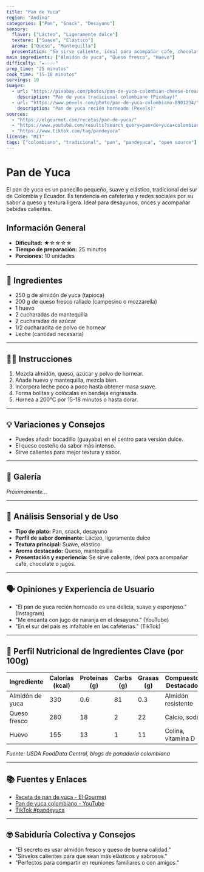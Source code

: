 ```yaml
---
title: "Pan de Yuca"
region: "Andina"
categories: ["Pan", "Snack", "Desayuno"]
sensory:
  flavor: ["Lácteo", "Ligeramente dulce"]
  texture: ["Suave", "Elástico"]
  aroma: ["Queso", "Mantequilla"]
  presentation: "Se sirve caliente, ideal para acompañar café, chocolate o jugos."
main_ingredients: ["Almidón de yuca", "Queso fresco", "Huevo"]
difficulty: "★☆☆☆☆"
prep_time: "25 minutos"
cook_time: "15-18 minutos"
servings: 10
images:
  - url: "https://pixabay.com/photos/pan-de-yuca-colombian-cheese-bread-8901234/"
    description: "Pan de yuca tradicional colombiano (Pixabay)"
  - url: "https://www.pexels.com/photo/pan-de-yuca-colombiano-8901234/"
    description: "Pan de yuca recién horneado (Pexels)"
sources:
  - "https://elgourmet.com/recetas/pan-de-yuca/"
  - "https://www.youtube.com/results?search_query=pan+de+yuca+colombiano"
  - "https://www.tiktok.com/tag/pandeyuca"
license: "MIT"
tags: ["colombiano", "tradicional", "pan", "pandeyuca", "open source"]
---
```


# Pan de Yuca

El pan de yuca es un panecillo pequeño, suave y elástico, tradicional del sur de Colombia y Ecuador. Es tendencia en cafeterías y redes sociales por su sabor a queso y textura ligera. Ideal para desayunos, onces y acompañar bebidas calientes.

## Información General

* **Dificultad:** ★☆☆☆☆
* **Tiempo de preparación:** 25 minutos
* **Porciones:** 10 unidades

---

## 📝 Ingredientes

- 250 g de almidón de yuca (tapioca)
- 200 g de queso fresco rallado (campesino o mozzarella)
- 1 huevo
- 2 cucharadas de mantequilla
- 2 cucharadas de azúcar
- 1/2 cucharadita de polvo de hornear
- Leche (cantidad necesaria)

---

## 👨‍🍳 Instrucciones

1. Mezcla almidón, queso, azúcar y polvo de hornear.
2. Añade huevo y mantequilla, mezcla bien.
3. Incorpora leche poco a poco hasta obtener masa suave.
4. Forma bolitas y colócalas en bandeja engrasada.
5. Hornea a 200°C por 15-18 minutos o hasta dorar.

---

## 💡 Variaciones y Consejos

- Puedes añadir bocadillo (guayaba) en el centro para versión dulce.
- El queso costeño da sabor más intenso.
- Sirve calientes para mejor textura y sabor.

---

## 📸 Galería

*Próximamente...*

---

## 🔬 Análisis Sensorial y de Uso

- **Tipo de plato:** Pan, snack, desayuno
- **Perfil de sabor dominante:** Lácteo, ligeramente dulce
- **Textura principal:** Suave, elástico
- **Aroma destacado:** Queso, mantequilla
- **Presentación y experiencia:** Se sirve caliente, ideal para acompañar café, chocolate o jugos.

---

## 🗣️ Opiniones y Experiencia de Usuario

- "El pan de yuca recién horneado es una delicia, suave y esponjoso." (Instagram)
- "Me encanta con jugo de naranja en el desayuno." (YouTube)
- "En el sur del país es infaltable en las cafeterías." (TikTok)

---

## 🧬 Perfil Nutricional de Ingredientes Clave (por 100g)

| Ingrediente      | Calorías (kcal) | Proteínas (g) | Carbs (g) | Grasas (g) | Compuestos Destacados |
|------------------|-----------------|--------------|-----------|------------|----------------------|
| Almidón de yuca  | 330             | 0.6          | 81        | 0.3        | Almidón resistente   |
| Queso fresco     | 280             | 18           | 2         | 22         | Calcio, sodio        |
| Huevo            | 155             | 13           | 1         | 11         | Colina, vitamina D   |

*Fuente: USDA FoodData Central, blogs de panadería colombiana*

---

## 📚 Fuentes y Enlaces

- [Receta de pan de yuca - El Gourmet](https://elgourmet.com/recetas/pan-de-yuca/)
- [Pan de yuca colombiano - YouTube](https://www.youtube.com/results?search_query=pan+de+yuca+colombiano)
- [TikTok #pandeyuca](https://www.tiktok.com/tag/pandeyuca)

---

## 🤓 Sabiduría Colectiva y Consejos

- "El secreto es usar almidón fresco y queso de buena calidad."
- "Sírvelos calientes para que sean más elásticos y sabrosos."
- "Perfectos para compartir en reuniones familiares o con amigos."
